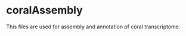 coralAssembly
=============
This files are used for assembly and annotation of coral transcriptome.
